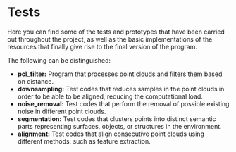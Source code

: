 # Tests

Here you can find some of the tests and prototypes that have been carried out throughout the project, as well as the basic implementations of the resources that finally give rise to the final version of the program.

The following can be distinguished:
- **pcl_filter:** Program that processes point clouds and filters them based on distance.
- **downsampling:** Test codes that reduces samples in the point clouds in order to be able to be aligned, reducing the computational load.
- **noise_removal:** Test codes that perform the removal of possible existing noise in different point clouds.
- **segmentation:** Test codes that clusters points into distinct semantic parts representing surfaces, objects, or structures in the environment.
- **alignment:** Test codes that align consecutive point clouds using different methods, such as feature extraction.

